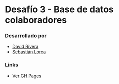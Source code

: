 # Desafío 3 - Base de datos colaboradores

### Desarrollado por

- [David Rivera](https://github.com/dvd-rivera)
- [Sebastián Lorca](https://github.com/selorcav)

### Links

- [Ver GH Pages](https://master--celadon-baklava-fc7795.netlify.app/)

